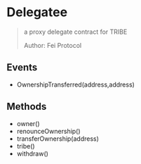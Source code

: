 # Delegatee

> a proxy delegate contract for TRIBE
> 
> Author: Fei Protocol

## Events


 - OwnershipTransferred(address,address)

## Methods


 - owner()
 - renounceOwnership()
 - transferOwnership(address)
 - tribe()
 - withdraw()
